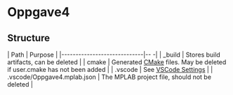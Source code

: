 
# Oppgave4

## Structure

| Path                        | Purpose                                                                                              |
|-----------------------------|--                                                                                                   -|
| _build                      | Stores build artifacts, can be deleted                                                               |
| cmake                       | Generated [CMake](https://cmake.org/) files. May be deleted if user.cmake has not been added         |
| .vscode                     | See [VSCode Settings](https://code.visualstudio.com/docs/getstarted/settings)                        |
| .vscode/Oppgave4.mplab.json | The MPLAB project file, should not be deleted                                                        |
